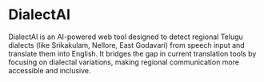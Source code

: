 # DialectAI
DialectAI is an AI-powered web tool designed to detect regional Telugu dialects (like Srikakulam, Nellore, East Godavari) from speech input and translate them into English. It bridges the gap in current translation tools by focusing on dialectal variations, making regional communication more accessible and inclusive.